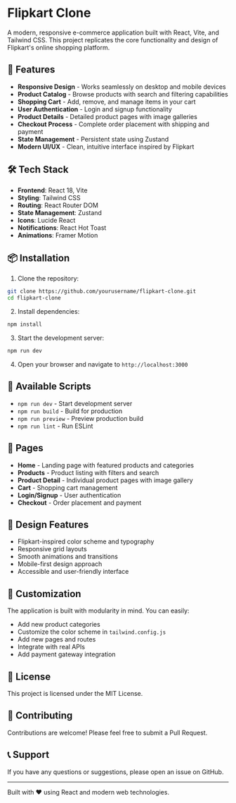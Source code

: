 # Flipkart Clone

A modern, responsive e-commerce application built with React, Vite, and Tailwind CSS. This project replicates the core functionality and design of Flipkart's online shopping platform.

## 🚀 Features

- **Responsive Design** - Works seamlessly on desktop and mobile devices
- **Product Catalog** - Browse products with search and filtering capabilities
- **Shopping Cart** - Add, remove, and manage items in your cart
- **User Authentication** - Login and signup functionality
- **Product Details** - Detailed product pages with image galleries
- **Checkout Process** - Complete order placement with shipping and payment
- **State Management** - Persistent state using Zustand
- **Modern UI/UX** - Clean, intuitive interface inspired by Flipkart

## 🛠️ Tech Stack

- **Frontend**: React 18, Vite
- **Styling**: Tailwind CSS
- **Routing**: React Router DOM
- **State Management**: Zustand
- **Icons**: Lucide React
- **Notifications**: React Hot Toast
- **Animations**: Framer Motion

## 📦 Installation

1. Clone the repository:
```bash
git clone https://github.com/yourusername/flipkart-clone.git
cd flipkart-clone
```

2. Install dependencies:
```bash
npm install
```

3. Start the development server:
```bash
npm run dev
```

4. Open your browser and navigate to `http://localhost:3000`

## 🎯 Available Scripts

- `npm run dev` - Start development server
- `npm run build` - Build for production
- `npm run preview` - Preview production build
- `npm run lint` - Run ESLint

## 📱 Pages

- **Home** - Landing page with featured products and categories
- **Products** - Product listing with filters and search
- **Product Detail** - Individual product pages with image gallery
- **Cart** - Shopping cart management
- **Login/Signup** - User authentication
- **Checkout** - Order placement and payment

## 🎨 Design Features

- Flipkart-inspired color scheme and typography
- Responsive grid layouts
- Smooth animations and transitions
- Mobile-first design approach
- Accessible and user-friendly interface

## 🔧 Customization

The application is built with modularity in mind. You can easily:
- Add new product categories
- Customize the color scheme in `tailwind.config.js`
- Add new pages and routes
- Integrate with real APIs
- Add payment gateway integration

## 📄 License

This project is licensed under the MIT License.

## 🤝 Contributing

Contributions are welcome! Please feel free to submit a Pull Request.

## 📞 Support

If you have any questions or suggestions, please open an issue on GitHub.

---

Built with ❤️ using React and modern web technologies.



